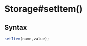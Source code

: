 # Storage#setItem()


<!-- examples -->
<!-- examples -->

## Syntax

```js
setItem(name,value);
```

<!-- parameters -->
<!-- parameters -->

<!-- return -->
<!-- return -->
